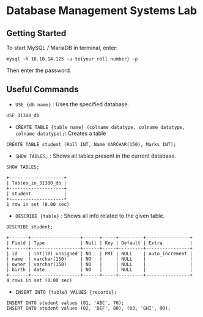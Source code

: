# Database Management Systems Lab

## Getting Started
To start MySQL / MariaDB in terminal, enter:
```
mysql -h 10.10.14.125 -u te{your roll number} -p
```
Then enter the password.

## Useful Commands

- `USE {db name}` : Uses the specified database.
```
USE 31380_db
```
- `CREATE TABLE {table name} (colname datatype, colname datatype, colname datatype);`: Creates a table
```
CREATE TABLE student (Roll INT, Name VARCHAR(150), Marks INT);
```
- `SHOW TABLES;` : Shows all tables present in the current database.
```
SHOW TABLES;
```
```
+--------------------+
| Tables_in_31380_db |
+--------------------+
| student            |
+--------------------+
1 row in set (0.00 sec)
```
- `DESCRIBE {table}` : Shows all info related to the given table.
```
DESCRIBE student;
```
```
+-------+------------------+------+-----+---------+----------------+
| Field | Type             | Null | Key | Default | Extra          |
+-------+------------------+------+-----+---------+----------------+
| id    | int(10) unsigned | NO   | PRI | NULL    | auto_increment |
| name  | varchar(150)     | NO   |     | NULL    |                |
| owner | varchar(150)     | NO   |     | NULL    |                |
| birth | date             | NO   |     | NULL    |                |
+-------+------------------+------+-----+---------+----------------+
4 rows in set (0.00 sec)
```
- `INSERT INTO {table} VALUES {records};`
```
INSERT INTO student values (01, 'ABC', 70);
INSERT INTO student values (02, 'DEF', 80), (03, 'GHI', 90);
```
